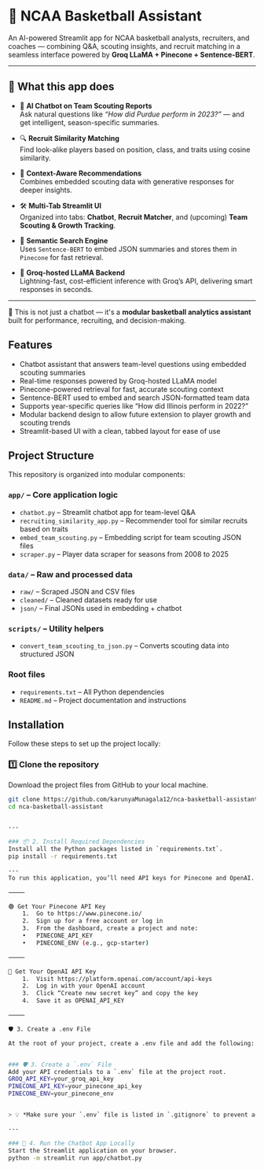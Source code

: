 # 🏀 NCAA Basketball Assistant

An AI-powered Streamlit app for NCAA basketball analysts, recruiters, and coaches — combining Q&A, scouting insights, and recruit matching in a seamless interface powered by **Groq LLaMA + Pinecone + Sentence-BERT**.

---

## 📌 What this app does

- 🤖 **AI Chatbot on Team Scouting Reports**  
  Ask natural questions like _“How did Purdue perform in 2023?”_ — and get intelligent, season-specific summaries.

- 🔍 **Recruit Similarity Matching**  
  Find look-alike players based on position, class, and traits using cosine similarity.

- 🧠 **Context-Aware Recommendations**  
  Combines embedded scouting data with generative responses for deeper insights.

- 🛠️ **Multi-Tab Streamlit UI**  
  Organized into tabs: **Chatbot**, **Recruit Matcher**, and (upcoming) **Team Scouting & Growth Tracking**.

- 💾 **Semantic Search Engine**  
  Uses `Sentence-BERT` to embed JSON summaries and stores them in `Pinecone` for fast retrieval.

- 🚀 **Groq-hosted LLaMA Backend**  
  Lightning-fast, cost-efficient inference with Groq’s API, delivering smart responses in seconds.

---

🧩 This is not just a chatbot — it's a **modular basketball analytics assistant** built for performance, recruiting, and decision-making.



## Features

- Chatbot assistant that answers team-level questions using embedded scouting summaries  
- Real-time responses powered by Groq-hosted LLaMA model  
- Pinecone-powered retrieval for fast, accurate scouting context  
- Sentence-BERT used to embed and search JSON-formatted team data  
- Supports year-specific queries like “How did Illinois perform in 2022?”  
- Modular backend design to allow future extension to player growth and scouting trends  
- Streamlit-based UI with a clean, tabbed layout for ease of use


## Project Structure

This repository is organized into modular components:

### `app/` – Core application logic
- `chatbot.py` – Streamlit chatbot app for team-level Q&A
- `recruiting_similarity_app.py` – Recommender tool for similar recruits based on traits
- `embed_team_scouting.py` – Embedding script for team scouting JSON files
- `scraper.py` – Player data scraper for seasons from 2008 to 2025

### `data/` – Raw and processed data
- `raw/` – Scraped JSON and CSV files
- `cleaned/` – Cleaned datasets ready for use
- `json/` – Final JSONs used in embedding + chatbot

### `scripts/` – Utility helpers
- `convert_team_scouting_to_json.py` – Converts scouting data into structured JSON

### Root files
- `requirements.txt` – All Python dependencies
- `README.md` – Project documentation and instructions



## Installation

Follow these steps to set up the project locally:

### 1️⃣ Clone the repository  
Download the project files from GitHub to your local machine.
```bash
git clone https://github.com/karunyaMunagala12/nca-basketball-assistant.git
cd nca-basketball-assistant


---

### 📦 2. Install Required Dependencies  
Install all the Python packages listed in `requirements.txt`.
pip install -r requirements.txt

---
To run this application, you’ll need API keys for Pinecone and OpenAI.

⸻

🟢 Get Your Pinecone API Key
	1.	Go to https://www.pinecone.io/
	2.	Sign up for a free account or log in
	3.	From the dashboard, create a project and note:
	•	PINECONE_API_KEY
	•	PINECONE_ENV (e.g., gcp-starter)

⸻

🔵 Get Your OpenAI API Key
	1.	Visit https://platform.openai.com/account/api-keys
	2.	Log in with your OpenAI account
	3.	Click “Create new secret key” and copy the key
	4.	Save it as OPENAI_API_KEY

⸻

🛡️ 3. Create a .env File

At the root of your project, create a .env file and add the following:


### 🛡️ 3. Create a `.env` File  
Add your API credentials to a `.env` file at the project root.
GROQ_API_KEY=your_groq_api_key
PINECONE_API_KEY=your_pinecone_api_key
PINECONE_ENV=your_pinecone_env


> 💡 *Make sure your `.env` file is listed in `.gitignore` to prevent accidental pushes.*

---

### 🚀 4. Run the Chatbot App Locally  
Start the Streamlit application on your browser.
python -m streamlit run app/chatbot.py
